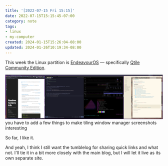 ```yaml
---
title: '[2022-07-15 Fri 15:15]'
date: 2022-07-15T15:15:45-07:00
category: note
tags:
- linux
- my-computer
created: 2024-01-15T15:26:04-08:00
updated: 2024-01-26T10:19:34-08:00
---
```


This week the Linux partition is [EndeavourOS](https://endeavouros.com) — specifically
[Qtile Community Edition](https://discovery.endeavouros.com/window-tiling-managers/qtile/2022/01/).

<!--more-->

![attachments/img/2022-07-15-desktop.png](../../../attachments/img/2022-07-15-desktop.png)
you have to add a few things to make tiling window manager screenshots interesting

So far, I like it.

And yeah, I think I still want the tumblelog for sharing quick links and what not. I'll tie it in a bit more closely with the main blog, but I will let it live as its own separate site.
